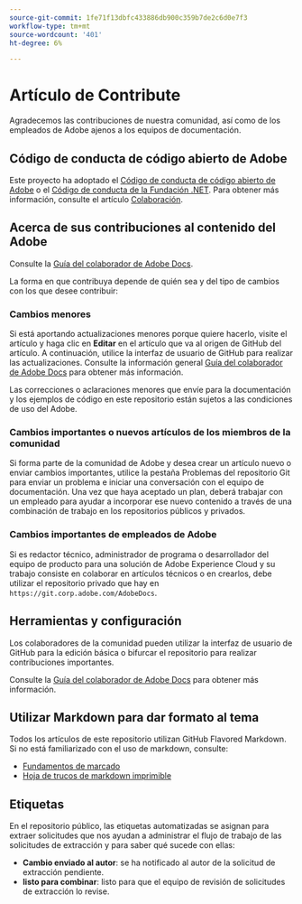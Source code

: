 ```yaml
---
source-git-commit: 1fe71f13dbfc433886db900c359b7de2c6d0e7f3
workflow-type: tm+mt
source-wordcount: '401'
ht-degree: 6%

---
```

# Artículo de Contribute

Agradecemos las contribuciones de nuestra comunidad, así como de los empleados de Adobe ajenos a los equipos de documentación.

## Código de conducta de código abierto de Adobe

Este proyecto ha adoptado el [Código de conducta de código abierto de Adobe](code-of-conduct.md) o el [Código de conducta de la Fundación .NET](https://dotnetfoundation.org/code-of-conduct). Para obtener más información, consulte el artículo [Colaboración](contributing.md).

## Acerca de sus contribuciones al contenido del Adobe

Consulte la [Guía del colaborador de Adobe Docs](https://experienceleague.adobe.com/docs/contributor/contributor-guide/introduction.html).

La forma en que contribuya depende de quién sea y del tipo de cambios con los que desee contribuir:

### Cambios menores

Si está aportando actualizaciones menores porque quiere hacerlo, visite el artículo y haga clic en **Editar** en el artículo que va al origen de GitHub del artículo. A continuación, utilice la interfaz de usuario de GitHub para realizar las actualizaciones. Consulte la información general [Guía del colaborador de Adobe Docs](https://experienceleague.adobe.com/docs/contributor/contributor-guide/introduction.html) para obtener más información.

Las correcciones o aclaraciones menores que envíe para la documentación y los ejemplos de código en este repositorio están sujetos a las condiciones de uso del Adobe.

### Cambios importantes o nuevos artículos de los miembros de la comunidad

Si forma parte de la comunidad de Adobe y desea crear un artículo nuevo o enviar cambios importantes, utilice la pestaña Problemas del repositorio Git para enviar un problema e iniciar una conversación con el equipo de documentación. Una vez que haya aceptado un plan, deberá trabajar con un empleado para ayudar a incorporar ese nuevo contenido a través de una combinación de trabajo en los repositorios públicos y privados.

<!--
If you submit a pull request with significant changes to documentation and code examples, you'll see a message in the pull request asking you to submit an online contribution license agreement (CLA). We need you to complete the online form before we can review your pull request.
-->

### Cambios importantes de empleados de Adobe

Si es redactor técnico, administrador de programa o desarrollador del equipo de producto para una solución de Adobe Experience Cloud y su trabajo consiste en colaborar en artículos técnicos o en crearlos, debe utilizar el repositorio privado que hay en `https://git.corp.adobe.com/AdobeDocs`.

<!--Employees from other parts of the Adobe world should use the public repo for minor updates.-->

## Herramientas y configuración

Los colaboradores de la comunidad pueden utilizar la interfaz de usuario de GitHub para la edición básica o bifurcar el repositorio para realizar contribuciones importantes.

Consulte la [Guía del colaborador de Adobe Docs](https://experienceleague.adobe.com/docs/contributor/contributor-guide/introduction.html) para obtener más información.

## Utilizar Markdown para dar formato al tema

Todos los artículos de este repositorio utilizan GitHub Flavored Markdown. Si no está familiarizado con el uso de markdown, consulte:

* [Fundamentos de marcado](https://help.github.com/articles/getting-started-with-writing-and-formatting-on-github/)
* [Hoja de trucos de markdown imprimible](https://guides.github.com/pdfs/markdown-cheatsheet-online.pdf)

## Etiquetas

En el repositorio público, las etiquetas automatizadas se asignan para extraer solicitudes que nos ayudan a administrar el flujo de trabajo de las solicitudes de extracción y para saber qué sucede con ellas:

* **Cambio enviado al autor**: se ha notificado al autor de la solicitud de extracción pendiente.
* **listo para combinar**: listo para que el equipo de revisión de solicitudes de extracción lo revise.
